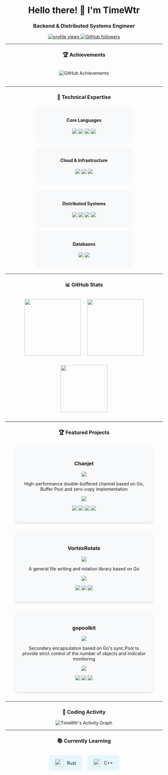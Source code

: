 <h1 align="center">Hello there! 👋 I'm TimeWtr</h1>
<h3 align="center">Backend & Distributed Systems Engineer</h3>

<p align="center">
  <a href="https://github.com/TimeWtr">
    <img src="https://komarev.com/ghpvc/?username=TimeWtr&label=Profile%20Views&color=blue&style=flat-square" alt="profile views" />
  </a>
  <a href="https://github.com/TimeWtr?tab=followers">
    <img src="https://img.shields.io/github/followers/TimeWtr?label=Followers&style=social" alt="GitHub followers" />
  </a>
</p>

---

<div align="center">

### 🏆 Achievements

<div style="display: flex; justify-content: center; flex-wrap: wrap; gap: 10px; margin: 20px 0;">
<p align="center">
  <img src="https://github-profile-trophy.vercel.app/?username=TimeWtr&theme=flat&column=4&margin-w=15&margin-h=15" alt="GitHub Achievements">
</p>
</div>

---


### 🚀 Technical Expertise

<div style="display: flex; justify-content: center; flex-wrap: wrap; gap: 10px; margin: 20px 0;">
  <div style="background: #f8f9fa; border-radius: 10px; padding: 15px; width: 280px;">
    <h4>Core Languages</h4>
    <p>
      <img src="https://img.shields.io/badge/Go-00ADD8?logo=go&logoColor=white" />
      <img src="https://img.shields.io/badge/Python-3776AB?logo=python&logoColor=white" />
      <img src="https://img.shields.io/badge/Rust-000000?logo=rust&logoColor=white" />
      <img src="https://img.shields.io/badge/C%2B%2B-00599C?logo=c%2B%2B&logoColor=white" />
    </p>
  </div>

  <div style="background: #f8f9fa; border-radius: 10px; padding: 15px; width: 280px;">
    <h4>Cloud & Infrastructure</h4>
    <p>
      <img src="https://img.shields.io/badge/Docker-2496ED?logo=docker&logoColor=white" />
      <img src="https://img.shields.io/badge/Kubernetes-326CE5?logo=kubernetes&logoColor=white" />
      <img src="https://img.shields.io/badge/AWS-232F3E?logo=amazonaws&logoColor=white" />
    </p>
  </div>
</div>

<div style="display: flex; justify-content: center; flex-wrap: wrap; gap: 10px; margin: 20px 0;">
  <div style="background: #f8f9fa; border-radius: 10px; padding: 15px; width: 280px;">
    <h4>Distributed Systems</h4>
    <p>
      <img src="https://img.shields.io/badge/gRPC-4285F4?logo=google&logoColor=white" />
      <img src="https://img.shields.io/badge/Protocol%20Buffers-3178C6?logo=protobuf&logoColor=white" />
      <img src="https://img.shields.io/badge/Apache%20Kafka-231F20?logo=apachekafka&logoColor=white" />
      <img src="https://img.shields.io/badge/Redis-DC382D?logo=redis&logoColor=white" />
    </p>
  </div>

  <div style="background: #f8f9fa; border-radius: 10px; padding: 15px; width: 280px;">
    <h4>Databases</h4>
    <p>
      <img src="https://img.shields.io/badge/MongoDB-47A248?logo=mongodb&logoColor=white" />
      <img src="https://img.shields.io/badge/MySQL-4479A1?logo=mysql&logoColor=white" />
    </p>
  </div>
</div>

---

### 📊 GitHub Stats

<div style="display: flex; justify-content: center; flex-wrap: wrap; gap: 20px; margin: 30px 0;">
  <a href="https://github.com/TimeWtr">
    <img height="180em" src="https://github-readme-stats.vercel.app/api?username=TimeWtr&show_icons=true&theme=default&bg_color=ffffff&title_color=0366d6&text_color=24292e&icon_color=0366d6&border_color=e1e4e8&include_all_commits=true&count_private=true" />
  </a>
  <a href="https://github.com/TimeWtr">
    <img height="180em" src="https://github-readme-stats.vercel.app/api/top-langs/?username=TimeWtr&layout=compact&theme=default&bg_color=ffffff&title_color=0366d6&text_color=24292e&border_color=e1e4e8&langs_count=6&hide=html,css,scss,less" />
  </a>
</div>

<div style="display: flex; justify-content: center; margin: 30px 0;">
  <a href="https://github.com/TimeWtr">
    <img height="150em" src="https://github-readme-streak-stats.herokuapp.com/?user=TimeWtr&theme=default&background=ffffff&stroke=e1e4e8&ring=0366d6&fire=FF7800&currStreakNum=24292e&sideNums=24292e&sideLabels=24292e&dates=586069&border=e1e4e8" />
  </a>
</div>

---


### 🏆 Featured Projects

<div style="display: flex; justify-content: center; flex-wrap: wrap; gap: 30px; margin: 30px 0;">
  <div style="background: #f8f9fa; border-radius: 10px; padding: 20px; width: 400px; box-shadow: 0 4px 6px rgba(0,0,0,0.1);">
    <h3 align="center">Chanjet</h3>
    <div align="center">  
      <a href="https://github.com/TimeWtr/Chanjet">
        <img src="https://github-readme-stats.vercel.app/api/pin/?username=TimeWtr&repo=Chanjet&theme=default&bg_color=ffffff&title_color=0366d6&text_color=24292e&border_color=e1e4e8" />
      </a>
      <p>High-performance double-buffered channel based on Go, Buffer Pool and zero-copy implementation</p>
      <img src="https://img.shields.io/github/stars/TimeWtr/Chanjet?style=flat&label=Stars&logo=github&color=blue" />
      <p>
        <img src="https://img.shields.io/badge/Go-00ADD8" />
        <img src="https://img.shields.io/badge/High--Performance-important" />
        <img src="https://img.shields.io/badge/Zero--Copy-blueviolet" />
        <img src="https://img.shields.io/badge/Library-9cf" />
      </p>
    </div>
  </div>

  <div style="background: #f8f9fa; border-radius: 10px; padding: 20px; width: 400px; box-shadow: 0 4px 6px rgba(0,0,0,0.1);">
    <h3 align="center">VortexRotate</h3>
    <div align="center">
      <a href="https://github.com/TimeWtr/vortexrotate">
        <img src="https://github-readme-stats.vercel.app/api/pin/?username=TimeWtr&repo=vortexrotate&theme=default&bg_color=ffffff&title_color=0366d6&text_color=24292e&border_color=e1e4e8" />
      </a>
      <p>A general file writing and rotation library based on Go</p>
      <img src="https://img.shields.io/github/stars/TimeWtr/vortexrotate?style=flat&label=Stars&logo=github&color=blue" />
      <p>
        <img src="https://img.shields.io/badge/Go-00ADD8" />
        <img src="https://img.shields.io/badge/File%20Management-success" />
        <img src="https://img.shields.io/badge/Library-9cf" />
      </p>
    </div>
  </div>

  <div style="background: #f8f9fa; border-radius: 10px; padding: 20px; width: 400px; box-shadow: 0 4px 6px rgba(0,0,0,0.1);">
    <h3 align="center">gopoolkit</h3>
    <div align="center">
      <a href="https://github.com/TimeWtr/gopoolkit">
        <img src="https://github-readme-stats.vercel.app/api/pin/?username=TimeWtr&repo=gopoolkit&theme=default&bg_color=ffffff&title_color=0366d6&text_color=24292e&border_color=e1e4e8" />
      </a>
      <p>Secondary encapsulation based on Go's sync.Pool to provide strict control of the number of objects and indicator monitoring</p>
      <img src="https://img.shields.io/github/stars/TimeWtr/gopoolkit?style=flat&label=Stars&logo=github&color=blue" />
      <p>
        <img src="https://img.shields.io/badge/Go-00ADD8" />
        <img src="https://img.shields.io/badge/High--Performance-important" />
        <img src="https://img.shields.io/badge/Library-9cf" />
      </p>
    </div>
  </div>
</div>

---

### 📆 Coding Activity

![TimeWtr's Activity Graph](https://github-readme-activity-graph.vercel.app/graph?username=TimeWtr&theme=github-light&hide_border=true)


---

### 📚 Currently Learning

<div style="display: flex; justify-content: center; gap: 15px; margin: 30px 0;">
  <div style="background: #e6f7ff; border-radius: 8px; padding: 12px 20px; display: flex; align-items: center;">
    <img src="https://img.shields.io/badge/Rust-000000?logo=rust&logoColor=white" width="28" height="24" style="margin-right: 10px;"/>
    <span>Rust</span>
  </div>

  <div style="background: #e6f7ff; border-radius: 8px; padding: 12px 20px; display: flex; align-items: center;">
    <img src="https://cdn.jsdelivr.net/gh/devicons/devicon/icons/cplusplus/cplusplus-plain.svg" width="24" height="24" style="margin-right: 10px;"/>
    <span>C++</span>
  </div>
</div>
</div>
